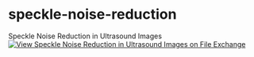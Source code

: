 # speckle-noise-reduction
Speckle Noise Reduction in Ultrasound Images
[![View Speckle Noise Reduction in Ultrasound Images on File Exchange](https://www.mathworks.com/matlabcentral/images/matlab-file-exchange.svg)](https://in.mathworks.com/matlabcentral/fileexchange/41240-speckle-noise-reduction-in-ultrasound-images)
